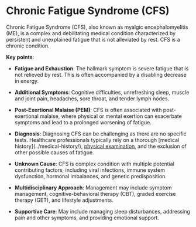 <!--
source: gpt-3 + jph editing
abbr: CFS
aka: myalgic encephalomyelitis
tags: conditions
-->

# Chronic Fatigue Syndrome (CFS)

Chronic Fatigue Syndrome (CFS), also known as myalgic encephalomyelitis (ME), is a complex and debilitating medical condition characterized by persistent and unexplained fatigue that is not alleviated by rest. CFS is a chronic condition.

**Key points**:

* **Fatigue and Exhaustion**: The hallmark symptom is severe fatigue that is not relieved by rest. This is often accompanied by a disabling decrease in energy.

* **Additional Symptoms**: Cognitive difficulties, unrefreshing sleep, muscle and joint pain, headaches, sore throat, and tender lymph nodes.

* **Post-Exertional Malaise (PEM)**: CFS is often associated with post-exertional malaise, where physical or mental exertion can exacerbate symptoms and lead to a prolonged worsening of fatigue.

* **Diagnosis**: Diagnosing CFS can be challenging as there are no specific tests. Healthcare professionals typically rely on a thorough [medical history](../medical-history/\), [physical examination](../physical-examination/), and the exclusion of other possible causes of fatigue.

* **Unknown Cause**: CFS is complex condition with multiple potential contributing factors, including viral infections, immune system dysfunction, hormonal imbalances, and genetic predisposition.

* **Multidisciplinary Approach**: Management may include symptom management, cognitive-behavioral therapy (CBT), graded exercise therapy (GET), and lifestyle adjustments.

* **Supportive Care**: May include managing sleep disturbances, addressing pain and other symptoms, and providing emotional support.
